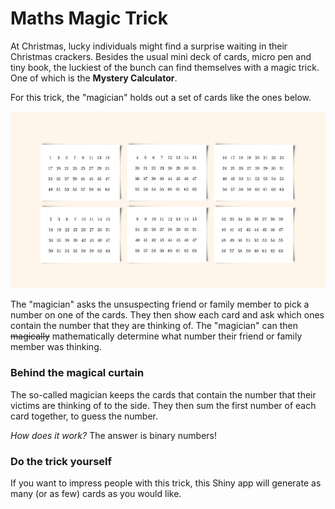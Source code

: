 # Maths Magic Trick

At Christmas, lucky individuals might find a surprise waiting in their Christmas crackers. Besides the usual mini deck of cards, micro pen and tiny book, the luckiest of the bunch can find themselves with a magic trick. One of which is the **Mystery Calculator**.

For this trick, the "magician" holds out a set of cards like the ones below.

[![An example set of cards for the trick](examplecards.png "Example set of cards.")](https://mathsedideas.blogspot.com/2017/12/on-christmas-cracker-mystery-calculator.html)

The "magician" asks the unsuspecting friend or family member to pick a number on one of the cards. They then show each card and ask which ones contain the number that they are thinking of. The "magician" can then ~~magically~~ mathematically determine what number their friend or family member was thinking.

### Behind the magical curtain

The so-called magician keeps the cards that contain the number that their victims are thinking of to the side. They then sum the first number of each card together, to guess the number. 

*How does it work?* The answer is binary numbers!

### Do the trick yourself

If you want to impress people with this trick, this Shiny app will generate as many (or as few) cards as you would like.

